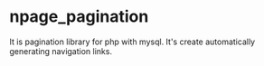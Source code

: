 # npage_pagination
It is pagination library for php with mysql. It's create automatically generating navigation links.
